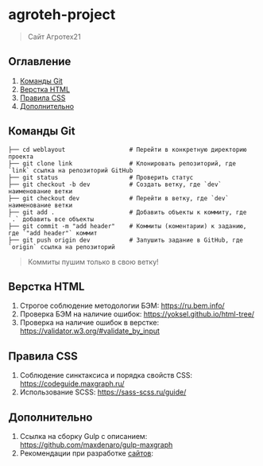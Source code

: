 # agroteh-project
> Сайт Агротех21


## Оглавление
1. [Команды Git](#Команды-Git)
2. [Верстка HTML](#Верстка-HTML)
3. [Правила CSS](#Правила-CSS)
4. [Дополнительно](#Дополнительно)

## Команды Git

```
├── cd weblayout                  # Перейти в конкретную директорию проекта
├── git clone link                # Клонировать репозиторий, где `link` ссылка на репозиторий GitHub
├── git status                    # Проверить статус
├── git checkout -b dev           # Создать ветку, где `dev` наименование ветки
├── git checkout dev              # Перейти в ветку, где `dev` наименование ветки
├── git add .                     # Добавить объекты к коммиту, где `.` добавить все объекты
├── git commit -m "add header"    # Коммиты (коментарии) к заданию, где `"add header"` коммит
├── git push origin dev           # Запушить задание в GitHub, где `origin` ссылка на репозиторий
```
> Коммиты пушим только в свою ветку!

## Верстка HTML

1. Строгое соблюдение методологии БЭМ: https://ru.bem.info/
2. Проверка БЭМ на наличие ошибок: https://yoksel.github.io/html-tree/
3. Проверка на наличие ошибок в верстке: https://validator.w3.org/#validate_by_input

## Правила CSS

1. Соблюдение синктаксиса и порядка свойств CSS: https://codeguide.maxgraph.ru/
2. Использование SCSS: https://sass-scss.ru/guide/

## Дополнительно

1. Ссылка на сборку Gulp с описанием: https://github.com/maxdenaro/gulp-maxgraph
2. Рекомендации при разработке [сайтов](https://weblind.ru/inner.html): 
